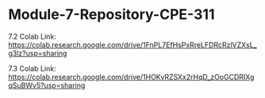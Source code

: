 # Module-7-Repository-CPE-311

7.2 Colab Link:
https://colab.research.google.com/drive/1FnPL7EfHsPxRreLFDRcRzlVZXsL_g3lz?usp=sharing

7.3 Colab Link:
https://colab.research.google.com/drive/1HOKvRZSXx2rHqD_zOoGCDRIXgqSuBWv5?usp=sharing
